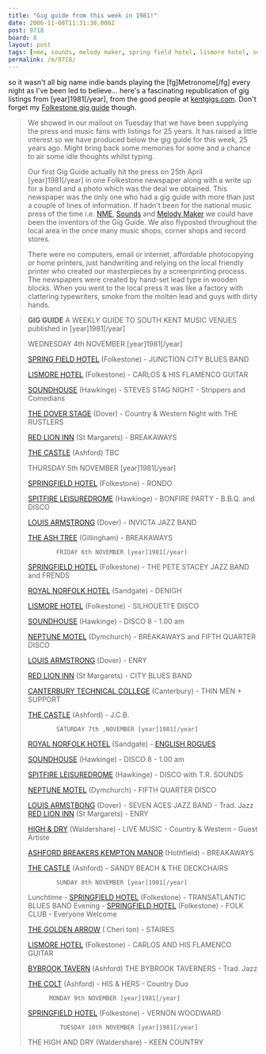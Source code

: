 ```yaml
---
title: "Gig guide from this week in 1981!"
date: 2006-11-08T11:31:38.000Z
post: 9718
board: 8
layout: post
tags: [nme, sounds, melody maker, spring field hotel, lismore hotel, soundhouse, dover stage, red lion inn, castle, springfield hotel, spitfire leisuredrome, louis armstrong, ash tree, royal norfolk hotel, neptune motel, canterbury technical college, english rogues]
permalink: /m/9718/
---
```

so it wasn't all big name indie bands playing the [fg]Metronome[/fg] every night as I've been led to believe... here's a fascinating republication of gig listings from [year]1981[/year], from the good people at <a href="http://www.kentgigs.com">kentgigs.com</a>. Don't forget my <a href="http://www.folkestonegerald.com/gigs/">Folkestone gig guide</a> though.

<blockquote>We showed in our mailout on Tuesday that we have been supplying the press and music fans with listings for 25 years. It has raised a little interest so we have produced below the gig guide for this week, 25 years ago. Might bring back some memories for some and a chance to air some idle thoughts whilst typing.
 
Our first Gig Guide actually hit the press on 25th April [year]1981[/year] in one Folkestone newspaper along with a write up for a band and a photo which was the deal we obtained. This newspaper was the only one who had a gig guide with more than just a couple of lines of information. If hadn't been for the national music press of the time i.e. <a href="/wiki/nme">NME</a>, <a href="/wiki/sounds">Sounds</a> and <a href="/wiki/melody+maker">Melody Maker</a> we could have been the inventors of the Gig Guide. We also flyposted throughout the local area in the once many music shops, corner shops and record stores.
 
There were no computers, email or internet, affordable photocopying or home printers, just handwriting and relying on the local friendly printer who created our masterpieces by a screenprinting process. The newspapers were created by hand-set lead type in wooden blocks. When you went to the local press it was like a factory with clattering typewriters, smoke from the molten lead and guys with dirty hands.</blockquote>

<blockquote><b>GIG GUIDE</b> A WEEKLY GUIDE TO SOUTH KENT MUSIC VENUES published in [year]1981[/year]

WEDNESDAY 4th NOVEMBER [year]1981[/year]

<a href="/wiki/spring+field+hotel">SPRING FIELD HOTEL</a> (Folkestone) - JUNCTION CITY BLUES BAND

<a href="/wiki/lismore+hotel">LISMORE HOTEL</a> (Folkestone) - CARLOS & HIS FLAMENCO GUITAR

<a href="/wiki/soundhouse">SOUNDHOUSE</a> (Hawkinge) - STEVES STAG NIGHT - Strippers and Comedians

<a href="/wiki/dover+stage">THE DOVER STAGE</a> (Dover) - Country & Western Night with THE RUSTLERS

<a href="/wiki/red+lion+inn">RED LION INN</a> (St Margarets) - BREAKAWAYS

<a href="/wiki/castle">THE CASTLE</a> (Ashford) TBC

 
THURSDAY 5th NOVEMBER [year]1981[/year]

<a href="/wiki/springfield+hotel">SPRINGFIELD HOTEL</a> (Folkestone) - RONDO

<a href="/wiki/spitfire+leisuredrome">SPITFIRE LEISUREDROME</a> (Hawkinge) - BONFIRE PARTY - B.B.Q. and DISCO

<a href="/wiki/louis+armstrong">LOUIS ARMSTRONG</a> (Dover) - INVICTA JAZZ BAND

<a href="/wiki/ash+tree">THE ASH TREE</a> (Gillingham) - BREAKAWAYS

            FRIDAY 6th NOVEMBER [year]1981[/year]

<a href="/wiki/springfield+hotel">SPRINGFIELD HOTEL</a> (Folkestone) - THE PETE STACEY JAZZ BAND and FRENDS

<a href="/wiki/royal+norfolk+hotel">ROYAL NORFOLK HOTEL</a> (Sandgate) - DENIGH

<a href="/wiki/lismore+hotel">LISMORE HOTEL</a> (Folkestone) - SILHOUETI'E DISCO

<a href="/wiki/soundhouse">SOUNDHOUSE</a> (Hawkinge) - DISCO 8 - 1.00 am

<a href="/wiki/neptune+motel">NEPTUNE MOTEL</a> (Dymchurch) - BREAKAWAYS and FIFTH QUARTER DISCO

<a href="/wiki/louis+armstrong">LOUIS ARMSTRONG</a> (Dover) - ENRY

<a href="/wiki/red+lion+inn">RED LION INN</a> (St Margarets) - CITY BLUES BAND

<a href="/wiki/canterbury+technical+college">CANTERBURY TECHNICAL COLLEGE</a> (Canterbury) - THIN MEN + SUPPORT

<a href="/wiki/castle">THE CASTLE</a> (Ashford) - J.C.B.      

 

            SATURDAY 7th ,NOVEMBER [year]1981[/year]

<a href="/wiki/royal+norfolk+hotel">ROYAL NORFOLK HOTEL</a> (Sandgate) - <a href="/wiki/english+rogues">ENGLISH ROGUES</a>

<a href="/wiki/soundhouse">SOUNDHOUSE</a> (Hawkinge) - DISCO 8 - 1.00 am

<a href="/wiki/spitfire+leisuredrome">SPITFIRE LEISUREDROME</a> (Hawkinge) - DISCO with T.R. SOUNDS

<a href="/wiki/neptune+motel">NEPTUNE MOTEL</a> (Dymchurch) - FIFTH QUARTER DISCO

<a href="/wiki/louis+armstbong">LOUIS ARMSTBONG</a> (Dover) - SEVEN ACES JAZZ BAND - Trad. Jazz
<a href="/wiki/red+lion+inn">RED LION INN</a> (St Margarets) - ENRY

<a href="/wiki/high+dry">HIGH & DRY</a> (Waldershare) - LIVE MUSIC - Country & Western  - Guest Artiste

<a href="/wiki/ashford+breakers+kempton+manor">ASHFORD BREAKERS KEMPTON MANOR</a> (Hothfield) - BREAKAWAYS

<a href="/wiki/castle">THE CASTLE</a> (Ashford) - SANDY BEACH & THE DECKCHAIRS

            SUNDAY 8th NOVEMBER [year]1981[/year]

Lunchtime - <a href="/wiki/springfield+hotel">SPRINGFIELD HOTEL</a> (Folkestone) - TRANSATLANTIC BLUES BAND
Evening - <a href="/wiki/springfield+hotel">SPRINGFIELD HOTEL</a> (Folkestone) - FOLK CLUB - Everyone Welcome

<a href="/wiki/golden+arrow">THE GOLDEN ARROW</a> ( Cheri ton) - STAIRES

<a href="/wiki/lismore+hotel">LISMORE HOTEL</a> (Folkestone) - CARLOS AND HIS FLAMENCO GUITAR

<a href="/wiki/bybrook+tavern">BYBROOK TAVERN</a> (Ashford) THE BYBROOK TAVERNERS - Trad. Jazz

<a href="/wiki/colt">THE COLT</a> (Ashford) - HIS & HERS - Country Duo

          MONDAY 9th NOVEMBER [year]1981[/year]
<a href="/wiki/springfield+hotel">SPRINGFIELD HOTEL</a> (Folkestone) - VERNON WOODWARD

             TUESDAY 10th NOVEMBER [year]1981[/year]

THE HIGH AND DRY (Waldershare) - KEEN COUNTRY</blockquote>
